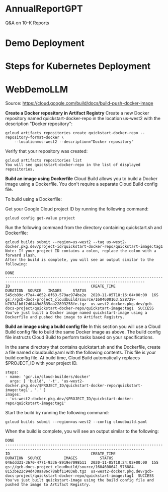 # AnnualReportGPT
Q&amp;A on 10-K Reports

# Demo Deployment


# Steps for Kubernetes Deployment

# WebDemoLLM

Source: https://cloud.google.com/build/docs/build-push-docker-image

**Create a Docker repository in Artifact Registry**
Create a new Docker repository named quickstart-docker-repo in the location us-west2 with the description "Docker repository":

```
gcloud artifacts repositories create quickstart-docker-repo --repository-format=docker \
    --location=us-west2 --description="Docker repository"
```

Verify that your repository was created:

```
gcloud artifacts repositories list
You will see quickstart-docker-repo in the list of displayed repositories.
```

**Build an image using Dockerfile**
Cloud Build allows you to build a Docker image using a Dockerfile. You don't require a separate Cloud Build config file.

To build using a Dockerfile:

Get your Google Cloud project ID by running the following command:

```
gcloud config get-value project
```

Run the following command from the directory containing quickstart.sh and Dockerfile:

```
gcloud builds submit --region=us-west2 --tag us-west2-docker.pkg.dev/project-id/quickstart-docker-repo/quickstart-image:tag1
Note: If your project ID contains a colon, replace the colon with a forward slash.
After the build is complete, you will see an output similar to the following:
```
```
DONE
------------------------------------------------------------------------------------------------------------------------------------
ID                                    CREATE_TIME                DURATION  SOURCE   IMAGES     STATUS
545cb89c-f7a4-4652-8f63-579ac974be2e  2020-11-05T18:16:04+00:00  16S       gs://gcb-docs-project_cloudbuild/source/1604600163.528729-b70741b0f2d0449d8635aa22893258fe.tgz  us-west2-docker.pkg.dev/gcb-docs-project/quickstart-docker-repo/quickstart-image:tag1  SUCCESS
You've just built a Docker image named quickstart-image using a Dockerfile and pushed the image to Artifact Registry.
```

**Build an image using a build config file**
In this section you will use a Cloud Build config file to build the same Docker image as above. The build config file instructs Cloud Build to perform tasks based on your specifications.

In the same directory that contains quickstart.sh and the Dockerfile, create a file named cloudbuild.yaml with the following contents. This file is your build config file. At build time, Cloud Build automatically replaces $PROJECT_ID with your project ID.

```
steps:
- name: 'gcr.io/cloud-builders/docker'
  args: [ 'build', '-t', 'us-west2-docker.pkg.dev/$PROJECT_ID/quickstart-docker-repo/quickstart-image:tag1', '.' ]
images:
- 'us-west2-docker.pkg.dev/$PROJECT_ID/quickstart-docker-repo/quickstart-image:tag1'
```

Start the build by running the following command:

```
gcloud builds submit --region=us-west2 --config cloudbuild.yaml
```

When the build is complete, you will see an output similar to the following:

```
DONE
------------------------------------------------------------------------------------------------------------------------------------
ID                                    CREATE_TIME                DURATION  SOURCE          IMAGES          STATUS
046ddd31-3670-4771-9336-8919e7098b11  2020-11-05T18:24:02+00:00  15S       gs://gcb-docs-project_cloudbuild/source/1604600641.576884-8153be22c94d438aa86c78abf11403eb.tgz  us-west2-docker.pkg.dev/gcb-docs-project/quickstart-docker-repo/quickstart-image:tag1  SUCCESS
You've just built quickstart-image using the build config file and pushed the image to Artifact Registry.
```
